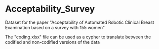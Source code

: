 # Acceptability_Survey
Dataset for the paper "Acceptability of Automated Robotic Clinical Breast Examination based on a survey with 155 women"

The "coding.xlsx" file can be used as a cypher to translate between the codified and non-codified versions of the data
